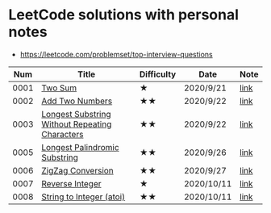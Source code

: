 # LeetCode solutions with personal notes
 
* https://leetcode.com/problemset/top-interview-questions

| Num | Title | Difficulty | Date | Note |
|---|---|---|---|---|
| 0001 | [Two Sum](https://leetcode.com/problems/two-sum/) | ★ | 2020/9/21 | [link](notes/0001.Two_sum.ipynb) |
| 0002 | [Add Two Numbers](https://leetcode.com/problems/add-two-numbers/) | ★★ | 2020/9/22 | [link](notes/0002.Add_Two_Numbers.ipynb) |
| 0003 | [Longest Substring Without Repeating Characters](https://leetcode.com/problems/longest-substring-without-repeating-characters/) | ★★ | 2020/9/22 | [link](notes/0003.Longest_substring_without_repeating_characters.ipynb) |
| 0005 | [Longest Palindromic Substring](https://leetcode.com/problems/longest-palindromic-substring/) | ★★ | 2020/9/26 | [link](notes/0005.Longest_Palindromic_Substring.ipynb) |
| 0006 | [ZigZag Conversion](https://leetcode.com/problems/zigzag-conversion/) | ★★ | 2020/9/27 | [link](notes/0006.ZigZag_Conversion.ipynb) |
| 0007 | [Reverse Integer](https://leetcode.com/problems/reverse-integer/) | ★ | 2020/10/11 | [link](notes/0007.Reverse_integer.ipynb) |
| 0008 | [String to Integer (atoi)](https://leetcode.com/problems/string-to-integer-atoi/) | ★★ | 2020/10/11 | [link](notes/0008.String_to_Integer(atoi).ipynb) |

